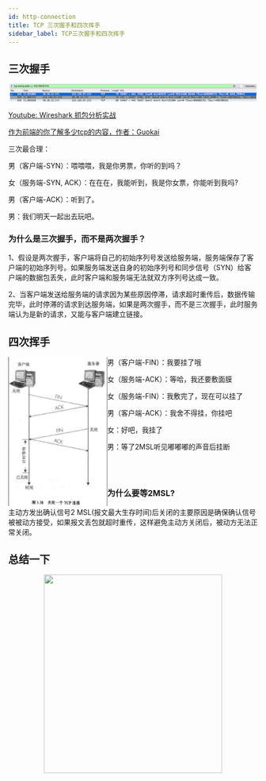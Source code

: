 ```yaml
---
id: http-connection
title: TCP 三次握手和四次挥手
sidebar_label: TCP三次握手和四次挥手
---
```


## 三次握手

![](https://raw.githubusercontent.com/ThinkBucket/oss/master/3adqBj.png)

[Youtube: Wireshark 抓包分析实战](https://www.youtube.com/watch?v=QcapJPYUY58)

[作为前端的你了解多少tcp的内容，作者：Guokai](https://juejin.im/post/5c078058f265da611c26c235)

三次最合理：

男（客户端-SYN）：喂喂喂，我是你男票，你听的到吗？

女（服务端-SYN, ACK）：在在在，我能听到，我是你女票，你能听到我吗? 

男（客户端-ACK）：听到了。

男：我们明天一起出去玩吧。

### 为什么是三次握手，而不是两次握手？
1、假设是两次握手，客户端将自己的初始序列号发送给服务端，服务端保存了客户端的初始序列号。如果服务端发送自身的初始序列号和同步信号（SYN）给客户端的数据包丢失，此时客户端和服务端无法就双方序列号达成一致。

2、当客户端发送给服务端的请求因为某些原因停滞，请求超时重传后，数据传输完毕，此时停滞的请求到达服务端，如果是两次握手，而不是三次握手，此时服务端认为是新的请求，又能与客户端建立链接。

## 四次挥手

<div align="center">
    <img src="https://raw.githubusercontent.com/ThinkBucket/oss/master/1IKUuI.png" width="200" height="300" align='left'/>
</div>


男（客户端-FIN）：我要挂了哦

女（服务端-ACK）：等哈，我还要敷面膜

女（服务端-FIN）：我敷完了，现在可以挂了

男（客户端-ACK）：我舍不得挂，你挂吧

女：好吧，我挂了

男：等了2MSL听见嘟嘟嘟的声音后挂断


<br/>
<br/>

### 为什么要等2MSL?

主动方发出确认信号2 MSL(报文最大生存时间)后关闭的主要原因是确保确认信号被被动方接受，如果报文丢包就超时重传，这样避免主动方关闭后，被动方无法正常关闭。

## 总结一下
<div align="center">
    <img src="https://cosmos-x.oss-cn-hangzhou.aliyuncs.com/LqMuFk.png" width="360" height="400" />
</div>

